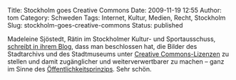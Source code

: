 Title: Stockholm goes Creative Commons
Date: 2009-11-19 12:55
Author: tom
Category: Schweden
Tags: Internet, Kultur, Medien, Recht, Stockholm
Slug: stockholm-goes-creative-commons
Status: published

Madeleine Sjöstedt, Rätin im Stockholmer Kultur- und Sportausschuss,
[schreibt in ihrem
Blog](http://madeleinesjostedt.wordpress.com/2009/11/17/stockholm-infor-creative-commons-en-del-av-ett-tillganglighetspaket/),
dass man beschlossen hat, die Bilder des Stadtarchivs und des
Stadtmuseums unter [Creative
Commons-Lizenzen](http://de.creativecommons.org/) zu stellen und damit
zugänglicher und weiterverwertbarer zu machen – ganz im Sinne des
[Öffentlichkeitsprinzips](http://www.fiket.de/2006/08/13/wort-der-woche-offentlighetsprincipen/).
Sehr schön.

